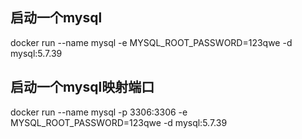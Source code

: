 ## 启动一个mysql
docker run --name mysql -e MYSQL_ROOT_PASSWORD=123qwe -d mysql:5.7.39

## 启动一个mysql映射端口
docker run --name mysql -p 3306:3306 -e MYSQL_ROOT_PASSWORD=123qwe -d mysql:5.7.39 